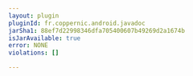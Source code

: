 ```yaml
---
layout: plugin
pluginId: fr.coppernic.android.javadoc
jarSha1: 88ef7d22998346dfa705400607b49269d2a1674b
isJarAvailable: true
error: NONE
violations: []

---
```

